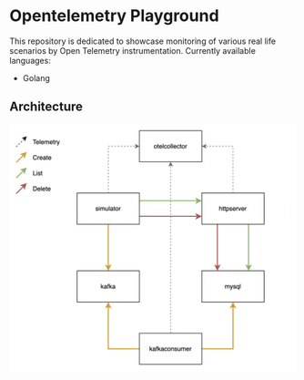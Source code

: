 # Opentelemetry Playground

This repository is dedicated to showcase monitoring of various real life scenarios by Open Telemetry instrumentation. Currently available languages:
- Golang

## Architecture

![asd](./docs/otel-playground.png)
